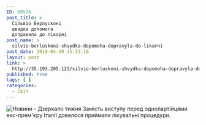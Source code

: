 ```yaml
---
ID: 60576
post_title: >
  Сільвіо Берлусконі
  швидка допомога
  доправила до лікарні
post_name: >
  silvio-berluskoni-shvydka-dopomoha-dopravyla-do-likarni
post_date: 2019-04-30 21:13:16
layout: post
link: >
  http://35.193.205.123/silvio-berluskoni-shvydka-dopomoha-dopravyla-do-likarni/
published: true
tags: [ ]
categories:
  - Світ
---
```

 <img src="https://image.zn.ua/media/images/645x426/Mar2015/110775.jpg" alt="Новини - Дзеркало тижня"/> Замість виступу перед однопартійцями екс-прем'єру Італії довелося приймати лікувальні процедури. 